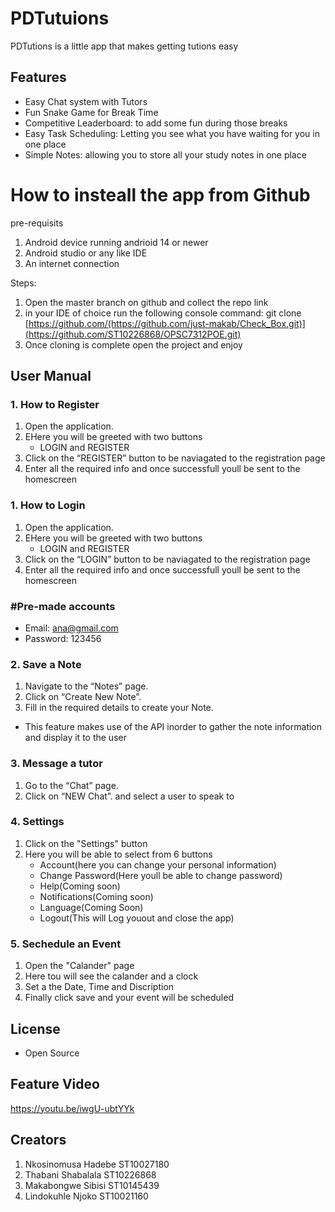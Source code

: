 # PDTutuions

PDTutions is a little app that makes getting tutions easy


## Features
- Easy Chat system with Tutors
- Fun Snake Game for Break Time
- Competitive Leaderboard: to add some fun during those breaks
- Easy Task Scheduling: Letting you see what you have waiting for you in one place
- Simple Notes: allowing you to store all your study notes in one place


# How to insteall the app from Github

pre-requisits 
1. Android device running andrioid 14 or newer
2. Android studio or any like IDE
3. An internet connection

Steps:
1. Open the master branch on github and collect the repo link
2. in your IDE of choice run the following console command:
git clone [https://github.com/(https://github.com/just-makab/Check_Box.git)](https://github.com/ST10226868/OPSC7312POE.git)
3. Once cloning is complete open the project and enjoy


## User Manual

### 1. How to Register
1. Open the application.
2. EHere you will be greeted with two buttons
    - LOGIN and REGISTER
3. Click on the “REGISTER” button to be naviagated to the registration page
4. Enter all the required info and once successfull youll be sent to the homescreen

### 1. How to Login
1. Open the application.
2. EHere you will be greeted with two buttons
    - LOGIN and REGISTER
3. Click on the “LOGIN” button to be naviagated to the registration page
4. Enter all the required info and once successfull youll be sent to the homescreen


### #Pre-made accounts
- Email: ana@gmail.com
- Password: 123456

### 2. Save a Note
1. Navigate to the “Notes” page.
2. Click on “Create New Note”.
3. Fill in the required details to create your Note.
 - This feature makes use of the API inorder to gather the note information and display it to the user

### 3. Message a tutor
1. Go to the “Chat” page.
2. Click on “NEW Chat”. and select a user to speak to


### 4. Settings
1. Click on the "Settings" button
2. Here you will be able to select from 6 buttons
    - Account(here you can change your personal information)
    - Change Password(Here youll be able to change password)
    - Help(Coming soon)
    - Notifications(Coming soon)
    - Language(Coming Soon)
    - Logout(This will Log youout and close the app)


### 5. Sechedule an Event
1. Open the "Calander" page
2. Here tou will see the calander and a clock
3. Set a the Date, Time and Discription 
4. Finally click save and your event will be scheduled 


## License
- Open Source

## Feature Video
https://youtu.be/iwgU-ubtYYk

## Creators
1. Nkosinomusa Hadebe ST10027180 
2. Thabani Shabalala ST10226868
3. Makabongwe Sibisi ST10145439
4. Lindokuhle Njoko ST10021160


